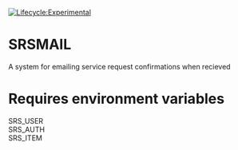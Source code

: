 [![Lifecycle:Experimental](https://img.shields.io/badge/Lifecycle-Experimental-339999)](https://github.com/bcgov/repomountie/blob/master/doc/lifecycle-badges.md)

# SRSMAIL
A system for emailing service request confirmations when recieved

# Requires environment variables
SRS_USER  
SRS_AUTH  
SRS_ITEM  